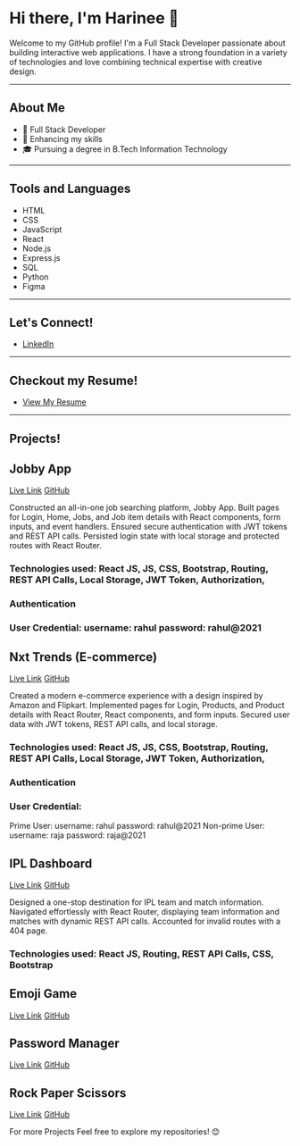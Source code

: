 # Hi there, I'm Harinee 👋

Welcome to my GitHub profile! I'm a Full Stack Developer passionate about building interactive web applications. I have a strong foundation in a variety of technologies and love combining technical expertise with creative design.

---

## About Me
- 💼 Full Stack Developer
- 🌱 Enhancing my skills
- 🎓 Pursuing a degree in B.Tech Information Technology

---

## Tools and Languages
- HTML
- CSS
- JavaScript
- React
- Node.js
- Express.js
- SQL
- Python
- Figma

---

## Let's Connect!
- [LinkedIn](https://www.linkedin.com/in/harinee-shanmugam/)

---

## Checkout my Resume!
- [View My Resume](https://drive.google.com/file/d/1wQDfG5qZ5VhPYOV9-2gmfx4kd9DdrEfe/view?usp=drive_link)

---

## Projects! 
## Jobby App
[Live Link](harineezzjobbz.ccbp.tech)
[GitHub](https://github.com/Harinee2005/Jobby)

Constructed an all-in-one job searching platform, Jobby App.
Built pages for Login, Home, Jobs, and Job item details with React components, form inputs, and event handlers.
Ensured secure authentication with JWT tokens and REST API calls.
Persisted login state with local storage and protected routes with React Router.
### Technologies used: React JS, JS, CSS, Bootstrap, Routing, REST API Calls, Local Storage, JWT Token, Authorization,
### Authentication
### User Credential: username: rahul password: rahul@2021


## Nxt Trends (E-commerce)
[Live Link](harineestrendz.ccbp.tech)
[GitHub](https://github.com/Harinee2005/Nxt)

Created a modern e-commerce experience with a design inspired by Amazon and Flipkart.
Implemented pages for Login, Products, and Product details with React Router, React components, and form inputs.
Secured user data with JWT tokens, REST API calls, and local storage.
### Technologies used: React JS, JS, CSS, Bootstrap, Routing, REST API Calls, Local Storage, JWT Token, Authorization,
### Authentication
### User Credential: 
Prime User: username: rahul password: rahul@2021
Non-prime User: username: raja password: raja@2021


## IPL Dashboard
[Live Link](harineziplboard.ccbp.tech)
[GitHub](https://github.com/Harinee2005/IPL)

Designed a one-stop destination for IPL team and match information.
Navigated effortlessly with React Router, displaying team information and matches with dynamic REST API calls.
Accounted for invalid routes with a 404 page.
### Technologies used: React JS, Routing, REST API Calls, CSS, Bootstrap


## Emoji Game
[Live Link](https://eemmoojjiigame.ccbp.tech)
[GitHub](https://github.com/Harinee2005/Emoji-Game)

## Password Manager
[Live Link](https://passmaintainer.ccbp.tech)
[GitHub](https://github.com/Harinee2005/Password-Manager)

## Rock Paper Scissors
[Live Link](https://harinezropapsci.ccbp.tech)
[GitHub](https://github.com/Harinee2005/Rock-Paper-Scissors)


For more Projects
Feel free to explore my repositories! 😊
